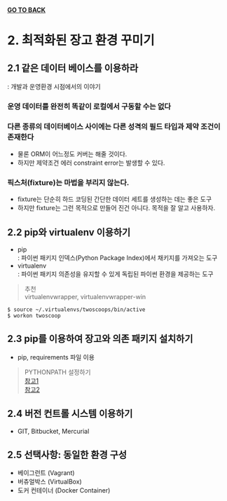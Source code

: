#### [GO TO BACK](../README.md)

# 2. 최적화된 장고 환경 꾸미기
## 2.1 같은 데이터 베이스를 이용하라
: 개발과 운영환경 시점에서의 이야기

### 운영 데이터를 완전히 똑같이 로컬에서 구동할 수는 없다
### 다른 종류의 데이터베이스 사이에는 다른 성격의 필드 타입과 제약 조건이 존재한다
- 물론 ORM이 어느정도 커버는 해줄 것이다.
- 하지만 제약조건 에러 constraint error는 발생할 수 있다.
### 픽스처(fixture)는 마법을 부리지 않는다.
- fixture는 단순히 하드 코딩된 간단한 데이터 세트를 생성하는 데는 좋은 도구
- 하지만 fixture는 그런 목적으로 만들어 진건 아니다. 목적을 잘 알고 사용하자.

## 2.2 pip와 virtualenv 이용하기
- pip  
: 파이썬 패키지 인덱스(Python Package Index)에서 채키지를 가져오는 도구
- virtualenv  
: 파이썬 패키지 의존성을 유지할 수 있게 독립된 파이썬 환경을 제공하는 도구
> 추천  
> virtualenvwrapper, virtualenvwrapper-win
``` shell
$ source ~/.virtualenvs/twoscoops/bin/active
$ workon twoscoop
```
## 2.3 pip를 이용하여 장고와 의존 패키지 설치하기
- pip, requirements 파일 이용
> PYTHONPATH 설정하기  
> [참고1](http://hope.simons-rock.edu/~pshields/cs/python/pythonpath.html)  
> [참고2](https://docs.djangoproject.com/en/4.0/ref/django-admin/)  

## 2.4 버전 컨트롤 시스템 이용하기
- GIT, Bitbucket, Mercurial

## 2.5 선택사항: 동일한 환경 구성
- 베이그런트 (Vagrant)
- 버츄얼박스 (VirtualBox)
- 도커 컨테이너 (Docker Container)
